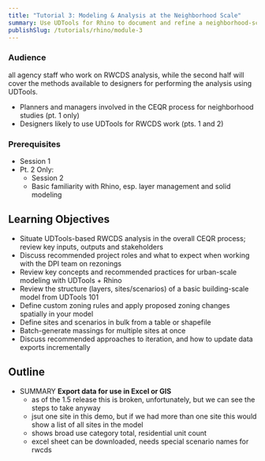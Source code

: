 ```yaml
---
title: "Tutorial 3: Modeling & Analysis at the Neighborhood Scale"
summary: Use UDTools for Rhino to document and refine a neighborhood-scale RWCDS.
publishSlug: /tutorials/rhino/module-3
---
```


### Audience

all agency staff who work on RWCDS analysis, while the second half will cover the methods available to designers for performing the analysis using UDTools.
- Planners and managers involved in the CEQR process for neighborhood studies (pt. 1 only)
- Designers likely to use UDTools for RWCDS work (pts. 1 and 2)



### Prerequisites

- Session 1
- Pt. 2 Only:
  - Session 2
  - Basic familiarity with Rhino, esp. layer management and solid modeling

## Learning Objectives

- Situate UDTools-based RWCDS analysis in the overall CEQR process; review key inputs, outputs and stakeholders
- Discuss recommended project roles and what to expect when working with the DPI team on rezonings
- Review key concepts and recommended practices for urban-scale modeling with UDTools + Rhino
- Review the structure (layers, sites/scenarios) of a basic building-scale model from UDTools 101
- Define custom zoning rules and apply proposed zoning changes spatially in your model
- Define sites and scenarios in bulk from a table or shapefile
- Batch-generate massings for multiple sites at once
- Discuss recommended approaches to iteration, and how to update data exports incrementally

## Outline



- SUMMARY **Export data for use in Excel or GIS**
  - as of the 1.5 release this is broken, unfortunately, but we can see the steps to take anyway
  - jsut one site in this demo, but if we had more than one site this would show a list of all sites in the model
  - shows broad use category total, residential unit count
  - excel sheet can be downloaded, needs special scenario names for rwcds
